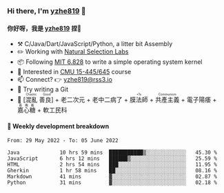 ### Hi there, I'm [yzhe819](https://github.com/yzhe819) 👋

#### 你好呀，我是 [yzhe819](https://github.com/yzhe819) 捏👋

- :hammer_and_pick: C/Java/Dart/JavaScript/Python, a litter bit Assembly
- :pencil2: Working with [Natural Selection Labs](https://github.com/NaturalSelectionLabs)
- 📦 Following [MIT 6.828](https://pdos.csail.mit.edu/6.828/2018/overview.html) to write a simple operating system kernel
- 🧪 Interested in [CMU 15-445/645](https://15445.courses.cs.cmu.edu/fall2020/) course
- 📫 Connect? 👉 yzhe819@rss3.io
- 🌟 Try writing a Git
- 🔑 <ruby>[混亂 善良]<rp>（</rp><rt>Chaotic Good</rt><rp>）</rp></ruby> + 老二次元 + 老中二病了 + <ruby>膜法師<rp>（</rp><rt>+1s</rt><rp>）</rp></ruby> +  <ruby>共產主義<rp>（</rp><rt>Communism</rt><rp>）</rp></ruby> + 電子陽痿 + <ruby>嘉心糖<rp>（</rp><rt>嘉晚飯</rt><rp>）</rp></ruby> + 軟工民科



#### 📝 Weekly development breakdown

<!--START_SECTION:waka-->

```text
From: 29 May 2022 - To: 05 June 2022

Java             10 hrs 59 mins  ███████████▒░░░░░░░░░░░░░   45.30 %
JavaScript       6 hrs 12 mins   ██████▒░░░░░░░░░░░░░░░░░░   25.59 %
HTML             2 hrs 54 mins   ███░░░░░░░░░░░░░░░░░░░░░░   11.95 %
Gherkin          1 hr 58 mins    ██░░░░░░░░░░░░░░░░░░░░░░░   08.16 %
Markdown         41 mins         ▓░░░░░░░░░░░░░░░░░░░░░░░░   02.87 %
Python           31 mins         ▓░░░░░░░░░░░░░░░░░░░░░░░░   02.18 %
```

<!--END_SECTION:waka-->



